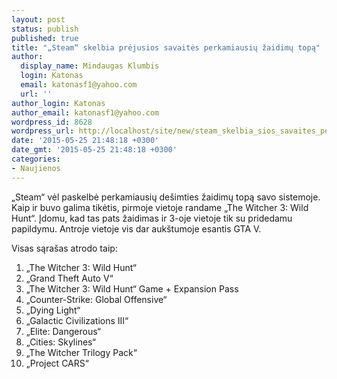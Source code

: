 ```yaml
---
layout: post
status: publish
published: true
title: "„Steam“ skelbia prėjusios savaitės perkamiausių žaidimų topą"
author:
  display_name: Mindaugas Klumbis
  login: Katonas
  email: katonasf1@yahoo.com
  url: ''
author_login: Katonas
author_email: katonasf1@yahoo.com
wordpress_id: 8628
wordpress_url: http://localhost/site/new/steam_skelbia_sios_savaites_perkamiausiu_zaidimu_topa/
date: '2015-05-25 21:48:18 +0300'
date_gmt: '2015-05-25 21:48:18 +0300'
categories:
- Naujienos
---
```

<p>
	&bdquo;Steam&ldquo; vėl paskelbė perkamiausių de&scaron;imties žaidimų topą savo sistemoje. Kaip ir buvo galima tikėtis, pirmoje vietoje randame &bdquo;The Witcher 3: Wild Hunt&ldquo;. Įdomu, kad tas pats žaidimas ir 3-oje vietoje tik su pridedamu papildymu. Antroje vietoje vis dar auk&scaron;tumoje esantis GTA V.</p>
<p>
	Visas sąra&scaron;as atrodo taip:</p>
<ol>
<li>
		&bdquo;The Witcher 3: Wild Hunt&ldquo;</li>
<li>
		&bdquo;Grand Theft Auto V&ldquo;</li>
<li>
		&bdquo;The Witcher 3: Wild Hunt&ldquo; Game + Expansion Pass</li>
<li>
		&bdquo;Counter-Strike: Global Offensive&ldquo;</li>
<li>
		&bdquo;Dying Light&ldquo;</li>
<li>
		&bdquo;Galactic Civilizations III&ldquo;</li>
<li>
		&bdquo;Elite: Dangerous&ldquo;</li>
<li>
		&bdquo;Cities: Skylines&ldquo;</li>
<li>
		&bdquo;The Witcher Trilogy Pack&ldquo;</li>
<li>
		&bdquo;Project CARS&ldquo;</li>
</ol>

